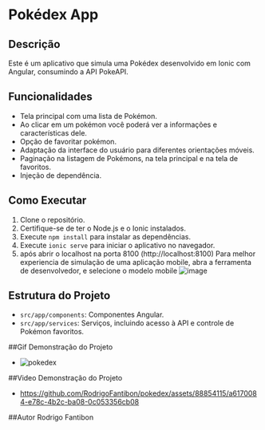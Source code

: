 # Pokédex App

## Descrição
Este é um aplicativo que simula uma Pokédex desenvolvido em Ionic com Angular, consumindo a API PokeAPI.

## Funcionalidades
- Tela principal com uma lista de Pokémon.
- Ao clicar em um pokémon você poderá ver a informações e características dele.
- Opção de favoritar pokémon.
- Adaptação da interface do usuário para diferentes orientações móveis.
- Paginação na listagem de Pokémons, na tela principal e na tela de favoritos.
- Injeção de dependência.

## Como Executar
1. Clone o repositório.
2. Certifique-se de ter o Node.js e o Ionic instalados.
3. Execute `npm install` para instalar as dependências.
4. Execute `ionic serve` para iniciar o aplicativo no navegador.
5. após abrir o localhost na porta 8100 (http://localhost:8100)
Para melhor experiencia de simulação de uma aplicação mobile, abra a ferramenta de desenvolvedor, e selecione o modelo mobile
![image](https://github.com/RodrigoFantibon/pokedex/assets/88854115/968c846a-b8b7-4751-b19e-5d3157f5165a)

 
## Estrutura do Projeto
- `src/app/components`: Componentes Angular.
- `src/app/services`: Serviços, incluindo acesso à API e controle de Pokémon favoritos.



##Gif Demonstração do Projeto

- ![pokedex](https://github.com/RodrigoFantibon/pokedex/assets/88854115/4c189dcf-5282-4116-a4e3-8cbb73d98275)


##Video Demonstração do Projeto

- https://github.com/RodrigoFantibon/pokedex/assets/88854115/a6170084-e78c-4b2c-ba08-0c053356cb08


##Autor
Rodrigo Fantibon
